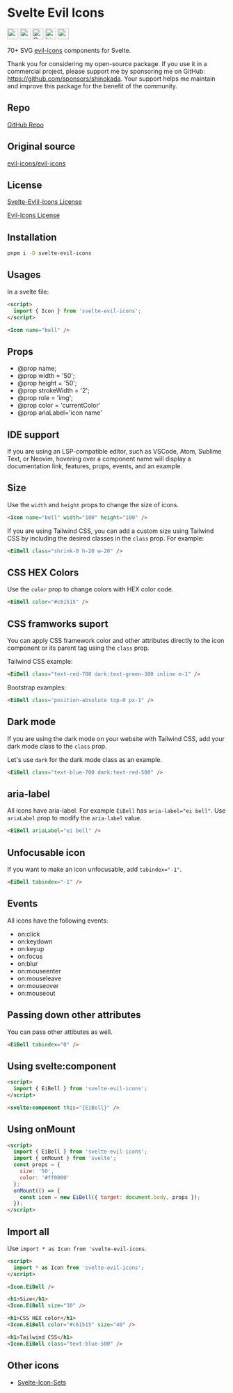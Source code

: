 # Svelte Evil Icons

<div class="flex gap-2 my-8">
<a href="https://github.com/sponsors/shinokada" target="_blank"><img src="https://img.shields.io/static/v1?label=Sponsor&message=%E2%9D%A4&logo=GitHub&color=%23fe8e86" alt="sponsor" height="25" style="height: 25px !important;"></a>
<a href="https://www.npmjs.com/package/svelte-evil-icons" rel="nofollow" target="_blank"><img src="https://img.shields.io/npm/v/svelte-evil-icons" alt="npm" height="25" style="height: 25px !important;"></a>
<a href="https://twitter.com/shinokada" rel="nofollow" target="_blank"><img src="https://img.shields.io/badge/created%20by-@shinokada-4BBAAB.svg" alt="Created by Shin Okada" height="25" style="height: 25px !important;"></a>
<a href="https://opensource.org/licenses/MIT" rel="nofollow" target="_blank"><img src="https://img.shields.io/github/license/shinokada/svelte-evil-icons" alt="License" height="25" style="height: 25px !important;"></a>
<a href="https://www.npmjs.com/package/svelte-evil-icons" rel="nofollow" target="_blank"><img src="https://img.shields.io/npm/dw/svelte-evil-icons.svg" alt="npm" height="25" style="height: 25px !important;"></a>
</div>

70+ SVG [evil-icons](https://github.com/evil-icons/evil-icons) components for Svelte.

Thank you for considering my open-source package. If you use it in a commercial project, please support me by sponsoring me on GitHub: https://github.com/sponsors/shinokada. Your support helps me maintain and improve this package for the benefit of the community.

## Repo

[GitHub Repo](https://github.com/shinokada/svelte-evil-icons)

## Original source

[evil-icons/evil-icons](https://github.com/evil-icons/evil-icons)

## License

[Svelte-Evlil-Icons License](https://github.com/shinokada/svelte-evil-icons/LICENSE)

[Evil-Icons License](https://github.com/evil-icons/evil-icons/blob/master/LICENSE.txt)

## Installation

```sh
pnpm i -D svelte-evil-icons
```

## Usages

In a svelte file:

```html
<script>
  import { Icon } from 'svelte-evil-icons';
</script>

<Icon name="bell" />
```

## Props

- @prop name;
- @prop width = '50';
- @prop height = '50';
- @prop strokeWidth = '2';
- @prop role = 'img';
- @prop color = 'currentColor'
- @prop ariaLabel='icon name'

## IDE support

If you are using an LSP-compatible editor, such as VSCode, Atom, Sublime Text, or Neovim, hovering over a component name will display a documentation link, features, props, events, and an example.

## Size

Use the `width` and `height` props to change the size of icons.

```html
<Icon name="bell" width="100" height="100" />
```

If you are using Tailwind CSS, you can add a custom size using Tailwind CSS by including the desired classes in the `class` prop. For example:

```html
<EiBell class="shrink-0 h-20 w-20" />
```

## CSS HEX Colors

Use the `color` prop to change colors with HEX color code.

```html
<EiBell color="#c61515" />
```

## CSS framworks suport

You can apply CSS framework color and other attributes directly to the icon component or its parent tag using the `class` prop.

Tailwind CSS example:

```html
<EiBell class="text-red-700 dark:text-green-300 inline m-1" />
```

Bootstrap examples:

```html
<EiBell class="position-absolute top-0 px-1" />
```

## Dark mode

If you are using the dark mode on your website with Tailwind CSS, add your dark mode class to the `class` prop.

Let's use `dark` for the dark mode class as an example.

```html
<EiBell class="text-blue-700 dark:text-red-500" />
```

## aria-label

All icons have aria-label. For example `EiBell` has `aria-label="ei bell"`.
Use `ariaLabel` prop to modify the `aria-label` value.

```html
<EiBell ariaLabel="ei bell" />
```

## Unfocusable icon

If you want to make an icon unfocusable, add `tabindex="-1"`.

```html
<EiBell tabindex="-1" />
```

## Events

All icons have the following events:

- on:click
- on:keydown
- on:keyup
- on:focus
- on:blur
- on:mouseenter
- on:mouseleave
- on:mouseover
- on:mouseout

## Passing down other attributes

You can pass other attibutes as well.

```html
<EiBell tabindex="0" />
```

## Using svelte:component

```html
<script>
  import { EiBell } from 'svelte-evil-icons';
</script>

<svelte:component this="{EiBell}" />
```

## Using onMount

```html
<script>
  import { EiBell } from 'svelte-evil-icons';
  import { onMount } from 'svelte';
  const props = {
    size: '50',
    color: '#ff0000'
  };
  onMount(() => {
    const icon = new EiBell({ target: document.body, props });
  });
</script>
```

## Import all

Use `import * as Icon from 'svelte-evil-icons`.

```html
<script>
  import * as Icon from 'svelte-evil-icons';
</script>

<Icon.EiBell />

<h1>Size</h1>
<Icon.EiBell size="30" />

<h1>CSS HEX color</h1>
<Icon.EiBell color="#c61515" size="40" />

<h1>Tailwind CSS</h1>
<Icon.EiBell class="text-blue-500" />
```

## Other icons

- [Svelte-Icon-Sets](https://svelte-svg-icons.vercel.app/)
